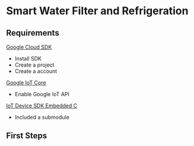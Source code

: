 # Smart Water Filter and Refrigeration 

## Requirements

[Google Cloud SDK](https://cloud.google.com/apis/docs/cloud-client-libraries)
- Install SDK
- Create a project
- Create a account

[Google IoT Core](https://cloud.google.com/iot/)
- Enable Google IoT API

[IoT Device SDK Embedded C](https://github.com/toymak3r/iot-device-sdk-embedded-c)
- Included a submodule


## First Steps
